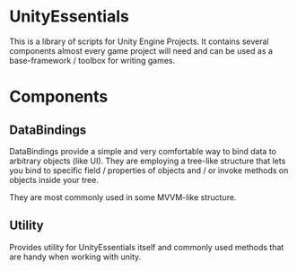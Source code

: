 
# UnityEssentials

This is a library of scripts for Unity Engine Projects.
It contains several components almost every game project will need and can be used as a base-framework / toolbox for writing games.

# Components

DataBindings
-----
DataBindings provide a simple and very comfortable way to bind data to arbitrary objects (like UI).
They are employing a tree-like structure that lets you bind to specific field / properties of objects and / or invoke methods on objects inside your tree.

They are most commonly used in some MVVM-like structure.

Utility
-----
Provides utility for UnityEssentials itself and commonly used methods that are handy when working with unity. 